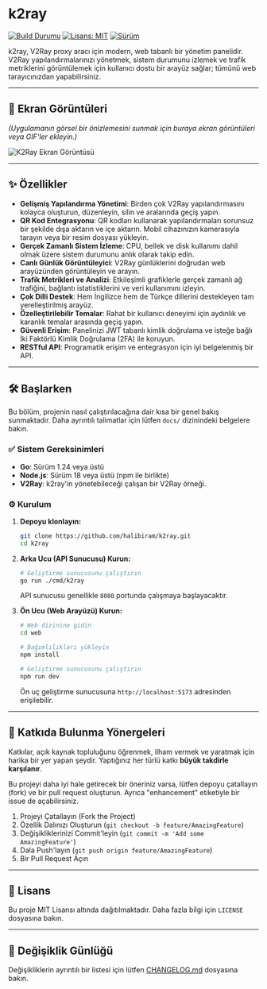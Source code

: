 # k2ray

[![Build Durumu](https://img.shields.io/badge/build-passing-brightgreen)](https://github.com/halibiram/k2ray)
[![Lisans: MIT](https://img.shields.io/badge/License-MIT-yellow.svg)](https://opensource.org/licenses/MIT)
[![Sürüm](https://img.shields.io/badge/version-v1.0.0-blue)](https://github.com/halibiram/k2ray/releases)

k2ray, V2Ray proxy aracı için modern, web tabanlı bir yönetim panelidir. V2Ray yapılandırmalarınızı yönetmek, sistem durumunu izlemek ve trafik metriklerini görüntülemek için kullanıcı dostu bir arayüz sağlar; tümünü web tarayıcınızdan yapabilirsiniz.

---

## 📸 Ekran Görüntüleri

*(Uygulamanın görsel bir önizlemesini sunmak için buraya ekran görüntüleri veya GIF'ler ekleyin.)*

![K2Ray Ekran Görüntüsü](https://place-hold.it/800x450/663399/ffffff?text=k2ray%20UI%20Ekran%20Görüntüsü)

---

## ✨ Özellikler

*   **Gelişmiş Yapılandırma Yönetimi**: Birden çok V2Ray yapılandırmasını kolayca oluşturun, düzenleyin, silin ve aralarında geçiş yapın.
*   **QR Kod Entegrasyonu**: QR kodları kullanarak yapılandırmaları sorunsuz bir şekilde dışa aktarın ve içe aktarın. Mobil cihazınızın kamerasıyla tarayın veya bir resim dosyası yükleyin.
*   **Gerçek Zamanlı Sistem İzleme**: CPU, bellek ve disk kullanımı dahil olmak üzere sistem durumunu anlık olarak takip edin.
*   **Canlı Günlük Görüntüleyici**: V2Ray günlüklerini doğrudan web arayüzünden görüntüleyin ve arayın.
*   **Trafik Metrikleri ve Analizi**: Etkileşimli grafiklerle gerçek zamanlı ağ trafiğini, bağlantı istatistiklerini ve veri kullanımını izleyin.
*   **Çok Dilli Destek**: Hem İngilizce hem de Türkçe dillerini destekleyen tam yerelleştirilmiş arayüz.
*   **Özelleştirilebilir Temalar**: Rahat bir kullanıcı deneyimi için aydınlık ve karanlık temalar arasında geçiş yapın.
*   **Güvenli Erişim**: Panelinizi JWT tabanlı kimlik doğrulama ve isteğe bağlı İki Faktörlü Kimlik Doğrulama (2FA) ile koruyun.
*   **RESTful API**: Programatik erişim ve entegrasyon için iyi belgelenmiş bir API.

---

## 🛠️ Başlarken

Bu bölüm, projenin nasıl çalıştırılacağına dair kısa bir genel bakış sunmaktadır. Daha ayrıntılı talimatlar için lütfen `docs/` dizinindeki belgelere bakın.

### ✅ Sistem Gereksinimleri

*   **Go**: Sürüm 1.24 veya üstü
*   **Node.js**: Sürüm 18 veya üstü (npm ile birlikte)
*   **V2Ray**: k2ray'in yönetebileceği çalışan bir V2Ray örneği.

### ⚙️ Kurulum

1.  **Depoyu klonlayın:**
    ```bash
    git clone https://github.com/halibiram/k2ray.git
    cd k2ray
    ```

2.  **Arka Ucu (API Sunucusu) Kurun:**
    ```bash
    # Geliştirme sunucusunu çalıştırın
    go run ./cmd/k2ray
    ```
    API sunucusu genellikle `8080` portunda çalışmaya başlayacaktır.

3.  **Ön Ucu (Web Arayüzü) Kurun:**
    ```bash
    # Web dizinine gidin
    cd web

    # Bağımlılıkları yükleyin
    npm install

    # Geliştirme sunucusunu çalıştırın
    npm run dev
    ```
    Ön uç geliştirme sunucusuna `http://localhost:5173` adresinden erişilebilir.

---

## 🤝 Katkıda Bulunma Yönergeleri

Katkılar, açık kaynak topluluğunu öğrenmek, ilham vermek ve yaratmak için harika bir yer yapan şeydir. Yaptığınız her türlü katkı **büyük takdirle karşılanır**.

Bu projeyi daha iyi hale getirecek bir öneriniz varsa, lütfen depoyu çatallayın (fork) ve bir pull request oluşturun. Ayrıca "enhancement" etiketiyle bir issue de açabilirsiniz.

1.  Projeyi Çatallayın (Fork the Project)
2.  Özellik Dalınızı Oluşturun (`git checkout -b feature/AmazingFeature`)
3.  Değişikliklerinizi Commit'leyin (`git commit -m 'Add some AmazingFeature'`)
4.  Dala Push'layın (`git push origin feature/AmazingFeature`)
5.  Bir Pull Request Açın

---

## 📄 Lisans

Bu proje MIT Lisansı altında dağıtılmaktadır. Daha fazla bilgi için `LICENSE` dosyasına bakın.

---

## 📜 Değişiklik Günlüğü

Değişikliklerin ayrıntılı bir listesi için lütfen [CHANGELOG.md](./CHANGELOG.md) dosyasına bakın.
